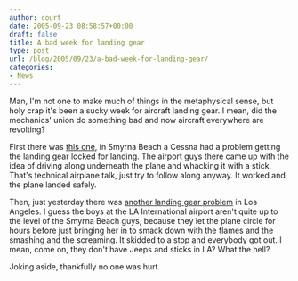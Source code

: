 ```yaml
---
author: court
date: 2005-09-23 08:58:57+00:00
draft: false
title: A bad week for landing gear
type: post
url: /blog/2005/09/23/a-bad-week-for-landing-gear/
categories:
- News
---
```


Man, I'm not one to make much of things in the metaphysical sense, but holy crap it's been a sucky week for aircraft landing gear.  I mean, did the mechanics' union do something bad and now aircraft everywhere are revolting?  

First there was [this one](http://abclocal.go.com/wabc/story?section=local&id=3456020), in Smyrna Beach a Cessna had a problem getting the landing gear locked for landing.  The airport guys there came up with the idea of driving along underneath the plane and whacking it with a stick.  That's technical airplane talk, just try to follow along anyway.  It worked and the plane landed safely.

Then, just yesterday there was [another landing gear problem](http://www.cnn.com/2005/US/09/21/airliner.emergency.ap/index.html) in Los Angeles.  I guess the boys at the LA International airport aren't quite up to the level of the Smyrna Beach guys, because they let the plane circle for hours before just bringing her in to smack down with the flames and the smashing and the screaming.  It skidded to a stop and everybody got out.  I mean, come on, they don't have Jeeps and sticks in LA?  What the hell?

Joking aside, thankfully no one was hurt.
